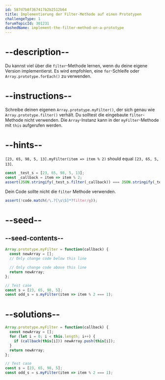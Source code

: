 ```yaml
---
id: 587d7b8f367417b2b2512b64
title: Implementierung der Filter-Methode auf einen Prototypen
challengeType: 1
forumTopicId: 301231
dashedName: implement-the-filter-method-on-a-prototype
---
```


# --description--

Du kannst viel über die `filter`-Methode lernen, wenn du deine eigene Version implementierst. Es wird empfohlen, eine `for`-Schleife oder `Array.prototype.forEach()` zu verwenden.

# --instructions--

Schreibe deinen eigenen `Array.prototype.myFilter()`, der sich genau wie `Array.prototype.filter()` verhält. Du solltest die eingebaute `filter`-Methode nicht verwenden. Die `Array`-Instanz kann in der `myFilter`-Methode mit `this` aufgerufen werden.

# --hints--

`[23, 65, 98, 5, 13].myFilter(item => item % 2)` should equal `[23, 65, 5, 13]`.

```js
const _test_s = [23, 65, 98, 5, 13];
const _callback = item => item % 2;
assert(JSON.stringify(_test_s.filter(_callback)) === JSON.stringify(_test_s.myFilter(_callback)));
```

Dein Code sollte nicht die `filter` Methode verwenden.

```js
assert(!code.match(/\.?[\s\S]*?filter/g));
```

# --seed--

## --seed-contents--

```js
Array.prototype.myFilter = function(callback) {
  const newArray = [];
  // Only change code below this line

  // Only change code above this line
  return newArray;
};

// Test case
const s = [23, 65, 98, 5];
const odd_s = s.myFilter(item => item % 2 === 1);
```

# --solutions--

```js
Array.prototype.myFilter = function(callback) {
  const newArray = [];
  for (let i = 0; i < this.length; i++) {
    if (callback(this[i])) newArray.push(this[i]);
  }
  return newArray;
};

// Test case
const s = [23, 65, 98, 5];
const odd_s = s.myFilter(item => item % 2 === 1);
```
